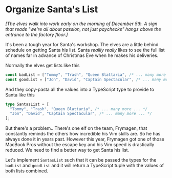 # Organize Santa's List

_[The elves walk into work early on the morning of December 5th. A sign that reads "we're all about passion, not just paychecks" hangs above the entrance to the factory floor.]_

It's been a tough year for Santa's workshop. The elves are a little behind schedule on getting Santa his list. Santa _reallly really_ likes to see the full list of names far in advance of Christmas Eve when he makes his deliveries.

Normally the elves get lists like this

```ts
const badList = ["Tommy", "Trash", "Queen Blattaria", /* ... many more ... */];
const goodList = ["Jon", "David", "Captain Spectacular", /* ... many more ... */];
```

And they copy-pasta all the values into a TypeScript type to provide to Santa like this

```ts
type SantasList = [
  "Tommy", "Trash", "Queen Blattaria", /* ... many more ... */
  "Jon", "David", "Captain Spectacular", /* ... many more ... */
];
```

But there's a problem.. There's one elf on the team, Frymagen, that constantly reminds the others how incredible his Vim skills are. So he has always done it in years past. However this year, Frymagen got one of those MacBook Pros without the escape key and his Vim speed is drastically reduced. We need to find a better way to get Santa his list.

Let's implement `SantasList` such that it can be passed the types for the `badList` and `goodList` and it will return a TypeScript tuple with the values of both lists combined.
